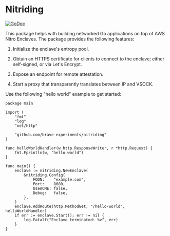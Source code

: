 # Nitriding

[![GoDoc](https://pkg.go.dev/badge/github.com/brave-experiments/nitriding?utm_source=godoc)](https://pkg.go.dev/github.com/brave-experiments/nitriding)

This package helps with building networked Go applications on top of AWS Nitro
Enclaves.  The package provides the following features:

1. Initialize the enclave's entropy pool.

2. Obtain an HTTPS certificate for clients to connect to the enclave; either
   self-signed, or via Let's Encrypt.

3. Expose an endpoint for remote attestation.

4. Start a proxy that transparently translates between IP and VSOCK.

Use the following "hello world" example to get started:

	package main

	import (
		"fmt"
		"log"
		"net/http"

		"github.com/brave-experiments/nitriding"
	)

	func helloWorldHandler(w http.ResponseWriter, r *http.Request) {
		fmt.Fprintln(w, "hello world")
	}

	func main() {
		enclave := nitriding.NewEnclave(
			&nitriding.Config{
				FQDN:    "example.com",
				Port:    8080,
				UseACME: false,
				Debug:   false,
			},
		)
		enclave.AddRoute(http.MethodGet, "/hello-world", helloWorldHandler)
		if err := enclave.Start(); err != nil {
			log.Fatalf("Enclave terminated: %v", err)
		}
	}
